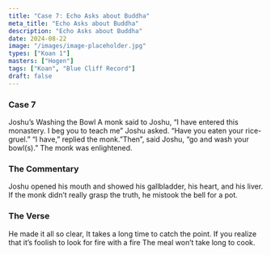 ```yaml
---
title: "Case 7: Echo Asks about Buddha"
meta_title: "Echo Asks about Buddha"
description: "Echo Asks about Buddha"
date: 2024-08-22
image: "/images/image-placeholder.jpg"
types: ["Koan 1"]
masters: ["Hogen"]
tags: ["Koan", "Blue Cliff Record"]
draft: false
---
```


### Case 7

Joshu’s Washing the Bowl
A monk said to Joshu, “I have entered this monastery. I beg you to teach me” Joshu asked. “Have you eaten your rice-gruel.” “I have,” replied the monk.”Then”, said Joshu, “go and wash your bowl(s).” The monk was enlightened.

### The Commentary
Joshu opened his mouth and showed his gallbladder, his heart, and his liver. If the monk didn’t really grasp the truth, he mistook the bell for a pot.

### The Verse
He made it all so clear,
It takes a long time to catch the point.
If you realize that it’s foolish to look for fire with a fire The meal won’t take long to cook.

